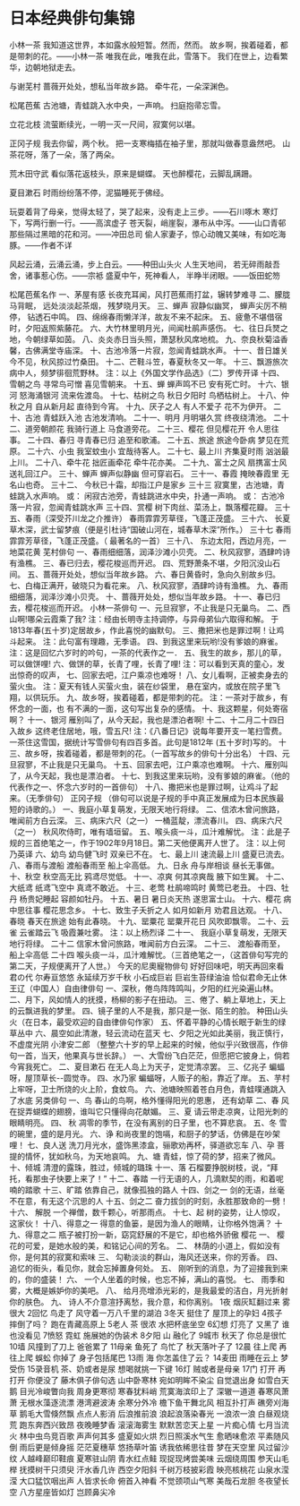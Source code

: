 # 日本经典俳句集锦

小林一茶
我知道这世界，本如露水般短暂。然而，然而。 
故乡啊，挨着碰着，都是带刺的花。——小林一茶
唯我在此，唯我在此，雪落下。
我们在世上，边看繁华，边朝地狱走去。

与谢芜村
蔷薇开处处，想私当年故乡路。
牵牛花，一朵深渊色。

松尾芭蕉
古池塘，青蛙跳入水中央，一声响。
扫庭抱帚忘雪。

立花北枝
流萤断续光，一明一灭一尺间，寂寞何以堪。

正冈子规
我去你留，两个秋。
把一支寒梅插在袖子里，那就叫做春意盎然吧。 
山茶花呀，落了一朵，落了两朵。

荒木田守武
看似落花返枝头，原来是蝴蝶。
天也醉樱花，云脚乱蹒跚。

夏目漱石
时雨纷纷落不停，泥猫睡死于佛经。


玩耍着背了母亲，觉得太轻了，哭了起来，没有走上三步。——石川啄木
寒灯下，写两行删一行。——高滨虚子
苍天裂，峭崖裂，瀑布从中泻。——山口青邨
那些隔过黑暗的花和河。——冲田总司
偷人家妻子，惊心动魄又美味，有如吃海豚。——作者不详

风起云涌，云涌云涌，步上白云。——种田山头火
人生天地间，
若无碎雨敲吾舍，诸事惹心伤。——宗袛
盛夏中午，死神看人，
半睁半闭眼。——饭田蛇笏

 松尾芭蕉名作 
一、茅屋有感 
长夜充耳闻，风打芭蕉雨打盆，辗转梦难寻 
二、朦胧马背眠， 远处淡淡起茶烟， 残梦晓月天。 
三、蝉声 
寂静似幽冥， 蝉声尖厉不稍停， 钻透石中鸣。 
四、绵绵春雨懒洋洋，故友不来不起床。 
五、疲惫不堪借宿时，夕阳返照紫藤花。 
六、大竹林里明月光，间闻杜鹃声感伤。 
七、往日兵燹之地，今朝绿草如茵。 
八、炎炎赤日当头照，萧瑟秋风席地梳。 
九、奈良秋菊溢香馨，古佛满堂寺庙深。 
十、古池冷落一片寂，忽闻青蛙跳水声。 
十一、昔日雄关今不见，秋风掠过竹桑田。 
十二、芒鞋斗笠，春夏秋冬又一年。 
十三、飘游旅次病中人，频梦徘徊荒野林。 
注：以上《外国文学作品选》（二）罗传开译 
十四、雪朝之鸟 
寻常鸟可憎 喜见雪朝来。 
十五、蝉 
蝉声鸣不已 安有死亡时。 
十六、银河 
怒海涌银河 流来佐渡岛。 
十七、枯树之鸟 
秋日夕阳时 鸟栖枯树上。 
十八、仲秋之月 
自从新月起 直待到今宵。 
十九、厌子之人 
有人不爱子 花不为伊开。 
二十、古池 
青蛙跃入池 古池发清响。 
二十一、明月 
月明堪久赏 终夜绕清池。 
二十二、道旁朝颜花 
我骑行道上 马食道旁花。 
二十三、樱花 
但见樱花开 令人思往事。 
二十四、春归 
寻青春已归 追至和歌浦。 
二十五、旅途 
旅途今卧病 梦见在荒原。 
二十六、小虫 
我室蚊虫小 宜哉待客人。 
二十七、最上川 
齐集夏时雨 汹汹最上川。 
二十八、牵牛花 
拙匠画牵花 牵牛花亦美。 
二十九、富士之风 
扇携富士风 送礼回江户。 
三十、蝉声 
蝉声似静幽 但可穿岩石。 
三十一、春霞 
掩映春霞里 无名山也奇。 
三十二、 
今秋已十霜，却指江户是家乡 
三十三 
寂寞里，古池塘，青蛙跳入水声响。 
或： 
闲寂古池旁，青蛙跳进水中央，扑通一声响。 
或： 
古池冷落一片寂，忽闻青蛙跳水声 
三十四、赏樱 
树下肉丝、菜汤上，飘落樱花瓣。 
三十五、春雨（深受芥川龙之介推许） 
春雨霏霏芳草径，飞蓬正茂盛。 
三十六、 
长夏草木深，武士留梦痕（便是引杜诗“国破山河在，城春草木深”所作。） 
三十七 
春雨霏霏芳草径，飞蓬正茂盛。（ 最著名的一首） 
三十八、 
东边太阳，西边月亮，一地菜花黄 
芜村俳句 
一、春雨细细落，润泽沙滩小贝壳。 
二、秋风寂寥，酒肆吟诗有渔樵。 
三、春已归去，樱花梭巡而开迟。 
四、荒野萧条不堪，夕阳沉没山石间。 
五、蔷薇开处处，想似当年故乡路。 
六、春日黄昏时，急向久别故乡归。 
七、白梅正满开，破晓只为看花来。 
八、秋风寂寥，酒肆吟诗有渔樵。 
九、春雨细细落，润泽沙滩小贝壳。 
十、蔷薇开处处，想似当年故乡路。 
十一、春已归去，樱花梭巡而开迟。 
小林一茶俳句 
一、元旦寂寥，不止我是只无巢鸟。 
二、西山啊!哪朵云霞乘了我? 
注：经由长明寺主持调停，与异母弟仙六取得和解。 
于1813年春(五十岁)定居故乡，作此喜悦的幽默句。 
三、撒把米也是罪过啊！让鸡斗起来。 
注：此句富有理趣，无季语。 
四、到我这里来玩哟!没有爹娘的麻雀。 
注：这是回忆六岁时的吟句，一茶的代表作之一． 
五、我生的故乡，那儿的草，可以做饼哩! 
六、做饼的草，长青了哩，长青了哩! 
注：可以看到天真的童心，发出惊奇的叹声， 
七、回家去吧，江户乘凉也难呀！ 
八、女儿看啊，正被卖身去的萤火虫。 
注：夏天有钱人买萤火虫，装在纱袋里， 
悬在室内，或放在院子里飞翔，以供玩乐。 
九、故乡呀，挨着碰着，都是带刺的花。 
注：一茶对于故乡，有怀念的一面，也 
有不满的一面，这句写出复杂的感情。 
十、我这颗星，何处寄宿啊？ 
十一、银河 
雁别叫了，从今天起，我也是漂泊者啊! 
十二、十二月二十四日入故乡 
这终老住居地，哦，雪五尺! 
注：《八番日记》说每年要开支一笔扫雪费。一茶住这雪国，据统计写雪俳句有四百多首。此句是1812年 (五十岁时)写的。 
十三、故乡呀，挨着碰着，都是带刺的花。（一首写故乡的俳句十分出名） 
十四、元旦寂寥，不止我是只无巢鸟。 
十五、回家去吧，江户乘凉也难啊。 
十六、雁别叫了，从今天起，我也是漂泊者。 
十七、到我这里来玩哟，没有爹娘的麻雀。（他的代表作之一、怀念六岁时的一首俳句） 
十八、撒把米也是罪过啊，让鸡斗了起来。（无季俳句） 
正冈子规 
（俳句可以说是子规的手中真正发展成为日本民族最短的诗歌的。） 
一、我庭小草复萌发，无限天地行将绿。 
二、信浓木曾问旅路，唯闻前方白云深。 
三、病床六尺（之一） 
一桶蓝靛，漂流春川。 
四、病床六尺（之一） 
秋风吹侍町，唯有墙垣留。 
五、喉头痰一斗，瓜汁难解忧。 
注：此是子规的三首绝笔之一，作于1902年9月18日。第二天他便离开人世了。 
注：以上何乃英译 
六、幼鸟 
幼鸟健飞时 双亲已不在。 
七、最上川 
速流最上川 盛夏已流去。 
八、春雨与渡船 
渡船春雨至 船上伞高低。 
九、日永 
舟与岸相谈 昼长无事做。 
十、秋空 
秋空高无比 鸦鸢尽觉低。 
十一、凉爽 
何其凉爽哉 腋下如生翼。 
十二、大纸鸢 
纸鸢飞空中 真鸢不敢近。 
十三、老莺 
杜鹃啼鸣时 黄莺已老丑。 
十四、牡丹 
杨贵妃睡起 容颜如牡丹。 
十五、暑日 
暑日炎天热 遂思富士山。 
十六、樱花 
病中思往事 樱花思念乡。 
十七、致生子夭折之人 
如月如新月 劝君且达观。 
十八、春晓 
春天在旅途 始有此春晓。 
十九、罂粟花 
罂粟开花日 风吹即飘零。 
二十、云雀 
云雀踏云飞 吸霞兼吐雾。 
注：以上杨烈译 
二十一、 
我庭小草复萌发，无限天地行将绿。 
二十二 
信家木曾问旅路，唯闻前方白云深。 
二十三、 
渡船春雨至，船上伞高低 
二十四 
喉头痰一斗，瓜汁难解忧。（三首绝笔之一，（这首俳句写完的第二天，子规便离开了人世。） 
今天的尼奧寵物俳句 
好好回味吧，明天再回來看 
君の代 
尔寿亘悠悠 
永延续万岁千秋 
小石成巨岩 
巨岩生苔绿油油 
恰似君命无止休 
王辽（中国人）自由律俳句 
一、深秋，倦鸟阵阵鸣叫，夕阳的红光染遍山林。 
二、月下，风如情人的抚摸，杨柳的影子在扭动。 
三、倦了、躺上草地上，天上的云飘进我的梦里。 
四、镜子里的人不是我，那只是一张、陌生的脸。 
种田山头火（在日本，最受欢迎的自由律俳句作家） 
五、怀着平静的心情长眠于新生的绿草丛中 
六、晨空如此清澈，轻云流动在蓝天 
七、夕阳之光如此美丽，我正慎行，不虚度光阴 
小津安二郎 
（整整六十岁的早上起来的时候，他似乎兴致很高，作俳句一首，当天，他果真与世长辞。） 
一、大雪纷飞白茫茫，但愿把它披身上，倘若今宵我死亡。 
二、夏目漱石 
在无人岛上为天子，定觉清凉罢。 
三、亿兆子 
蝙蝠呀，屋顶草长--圆觉寺。 
四、水乃家 
蝙蝠呀，人贩子的船，靠近了岸。 
五、芋村 
上牢呀，卫士所烧的火上阶，食蚊鸟。 
六、池塘映照着苍白月色，青蛙噗通跳入了水底 
另类俳句 
一、鸟 
春山的鸟啊，格外懂得阳光的恩惠， 
还有幼草 
二、春 
风在捉弄蝴蝶的翅膀，谁叫它只懂得向花献媚。 
三、夏 
请云带走凉爽，让阳光刺的眼睛明亮。 
四、 秋 
凋零的季节，在没有离别的日子里，也不算悲哀。 
五、冬 
雪的碗里，盛的是月光。 
六、诤 
和尚夜里的饱嗝，和厨子的梦话，仿佛是在吵架哩！ 
七、良人送 
洗刀月光水，盛饰黑漆盒，骊歌劝再杯，驿道欲忘车 
八、孕 
菩提的情怀，犹如秋乌，为天地哀鸣。 
九、塘 
青蛙，惊了荷的梦，招来了微风。 
十、倾城 
清澄的露珠，胜过，倾城的璐珠 
十一、落 
石榴要挣脱树枝，说，“拜托，看那虫子快要上来了！” 
十二、春踏 
一行无语的人，几滴默契的雨，和着呢喃的踏歌 
十三、旷踏 
依靠自己，就像孤独的路人 
十四、剑之一 
剑的无语，丝毫不在意，有无这个沉思的人 
十五、剑之二 
奋力拔剑的时刻，永胜那致命的一劈！ 
十六、 解脱 
一个禅僧，数千颗心，听那雨点。 
十七、起 
树的姿势，让人惊叹，这家伙！ 
十八、得意之一 
得意的鱼篓，是因为渔人的眼睛，让你格外饱满？ 
十九、得意之二 
瓶子被打扮一新，窈窕舒展的不是它，却也格外骄傲 
樱花 
一、 
樱花的可爱，是她水般的美，和铭记心间的芳名。 
二、 
林荫的小道上，假如没有你，是何其的寂寞和索味 
三、 
勾勒淡淡的群山，海风还送来，你的芳香。 
四、 
追忆的街头，看见你，就会忘掉置身何处。 
五、 
刚听到的消息，为了迎接我到来的，你的盛装！ 
六、 
一个人坐着的时候，也忘不掉，满山的喜悦。 
七、 
雨季和雾，大概是嫉妒你的美吧。 
八、 
给月亮增添光彩的，是我最爱的洁白，月光折射你的肤色。 
九、 
诗人不介意渲抒离愁，我介意，和你离别。 
1夜 
烟灰缸翻过来 
雾很大 
2回忆 
鸟走了 
风守着一万八千里的湖泊 
3冬天 
挺住了 
屋顶上的孕妇 
4孩子 
摔倒了吗？ 
跑在青藏高原上 
5老人 
茶 很浓 
水把杯底坐空 
6幻想 
灯亮了 
又黑了 
谁也没看见 
7愤怒 
霓虹 
施展她的伪装术 
8夕阳 
山 
融化了 
9城市 
秋天了 
你总是很忙 
10墙 
风撞到了刀上 
爸爸累了 
11母亲 
鱼死了 
鸟忙了 
秋天落叶子了 
12晨 
往上爬 再往上爬 
蜈蚣 
你掉了 
身子包括尾巴 
13雨 
海 
你怎盖住了云？ 
14麦田 
雨睡在云上 
梦 受伤 
15录音机 
茶、奶或者是尿 
想喝就挑一下键 
16灯 
贼或者是母亲 
17门 
打开 再打开 
你便没了 
藤木俱子俳句选 
山中卧寒林 
宛如明眸不染尘 
自觉退出身 
如雪白天鹅 
目光冷峻瞥向我 
周身更寒彻 
寒春犹料峭 
荒寞海滨印上了 
深辙一道道 
春寒风萧萧 
无根水藻逐流漂 
港湾避波涛 
余寒分外冷 
檐下鱼干舞北风 
相互扑打声 
礁旁刈海草 
鹅毛大雪倏然飘 
点点人影消 
后浪推前浪 
浪起浪落染春光 
一浪浓一浪 
白昼观烧荒 
跑东奔西兴致昂 
夜晚睡梦香 
滚滚海雾生 
默默苦恋天上星 
一片痴心情 
七月当流火 
林中虫鸟竞百歌 
声声何其多 
盛夏如火烘 
烈日照溪水气生 
愈晒味愈浓 
平素随风倒 
雨后更是倾身摇 
茫茫夏穗草 
悠扬草叶笛 
诱我依稀思往昔 
梦在天空里 
风过留沙纹 
人越峰巅印鞋痕 
夏寒驻山阴 
青水红点鲑 
现捉现烤尝美味 
云烟绕周围 
参天山毛榉 
抚摸树干只须臾 
汗水香几许 
西空夕阳斜 
千树万枝披彩霞 
映亮核桃花 
山泉水滢滢 
大口猛饮咽出声 
人皆求长命 
俯首入神看 
不觉颈项山气寒 
美哉石龙胆 
冬夜望长空 
八方星座皆如灯 
岂顾鼻尖冷 